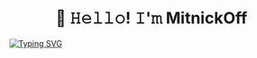 <h1 align="center">👋 𝙷𝚎𝚕𝚕𝚘! 𝙸'𝚖 MitnickOff</h1>
<a href="https://git.io/typing-svg"><img src="https://readme-typing-svg.herokuapp.com?font=Permanent+Marker&size=15&pause=1000&color=21FF14&center=%D0%9B%D0%9E%D0%96%D0%AC&vCenter=%D0%9B%D0%9E%D0%96%D0%AC&repeat=%D0%B8%D1%81%D1%82%D0%B8%D0%BD%D0%BD%D1%8B%D0%B9&width=437&lines=Hi%2C+this+is+my+personal+github+profile" alt="Typing SVG" /></a>

